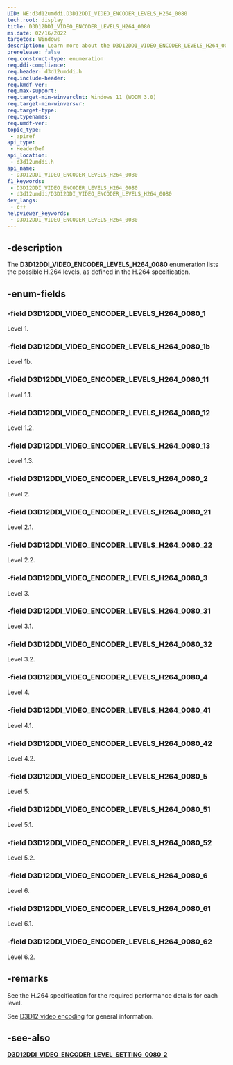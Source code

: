 ```yaml
---
UID: NE:d3d12umddi.D3D12DDI_VIDEO_ENCODER_LEVELS_H264_0080
tech.root: display
title: D3D12DDI_VIDEO_ENCODER_LEVELS_H264_0080
ms.date: 02/16/2022
targetos: Windows
description: Learn more about the D3D12DDI_VIDEO_ENCODER_LEVELS_H264_0080 enumeration.
prerelease: false
req.construct-type: enumeration
req.ddi-compliance: 
req.header: d3d12umddi.h
req.include-header: 
req.kmdf-ver: 
req.max-support: 
req.target-min-winverclnt: Windows 11 (WDDM 3.0)
req.target-min-winversvr: 
req.target-type: 
req.typenames: 
req.umdf-ver: 
topic_type:
 - apiref
api_type:
 - HeaderDef
api_location:
 - d3d12umddi.h
api_name:
 - D3D12DDI_VIDEO_ENCODER_LEVELS_H264_0080
f1_keywords:
 - D3D12DDI_VIDEO_ENCODER_LEVELS_H264_0080
 - d3d12umddi/D3D12DDI_VIDEO_ENCODER_LEVELS_H264_0080
dev_langs:
 - c++
helpviewer_keywords:
 - D3D12DDI_VIDEO_ENCODER_LEVELS_H264_0080
---
```


## -description

The **D3D12DDI_VIDEO_ENCODER_LEVELS_H264_0080** enumeration lists the possible H.264 levels, as defined in the H.264 specification.

## -enum-fields

### -field D3D12DDI_VIDEO_ENCODER_LEVELS_H264_0080_1

Level 1.

### -field D3D12DDI_VIDEO_ENCODER_LEVELS_H264_0080_1b

Level 1b.

### -field D3D12DDI_VIDEO_ENCODER_LEVELS_H264_0080_11

Level 1.1.

### -field D3D12DDI_VIDEO_ENCODER_LEVELS_H264_0080_12

Level 1.2.

### -field D3D12DDI_VIDEO_ENCODER_LEVELS_H264_0080_13

Level 1.3.

### -field D3D12DDI_VIDEO_ENCODER_LEVELS_H264_0080_2

Level 2.

### -field D3D12DDI_VIDEO_ENCODER_LEVELS_H264_0080_21

Level 2.1.

### -field D3D12DDI_VIDEO_ENCODER_LEVELS_H264_0080_22

Level 2.2.

### -field D3D12DDI_VIDEO_ENCODER_LEVELS_H264_0080_3

Level 3.

### -field D3D12DDI_VIDEO_ENCODER_LEVELS_H264_0080_31

Level 3.1.

### -field D3D12DDI_VIDEO_ENCODER_LEVELS_H264_0080_32

Level 3.2.

### -field D3D12DDI_VIDEO_ENCODER_LEVELS_H264_0080_4

Level 4.

### -field D3D12DDI_VIDEO_ENCODER_LEVELS_H264_0080_41

Level 4.1.

### -field D3D12DDI_VIDEO_ENCODER_LEVELS_H264_0080_42

Level 4.2.

### -field D3D12DDI_VIDEO_ENCODER_LEVELS_H264_0080_5

Level 5.

### -field D3D12DDI_VIDEO_ENCODER_LEVELS_H264_0080_51

Level 5.1.

### -field D3D12DDI_VIDEO_ENCODER_LEVELS_H264_0080_52

Level 5.2.

### -field D3D12DDI_VIDEO_ENCODER_LEVELS_H264_0080_6

Level 6.

### -field D3D12DDI_VIDEO_ENCODER_LEVELS_H264_0080_61

Level 6.1.

### -field D3D12DDI_VIDEO_ENCODER_LEVELS_H264_0080_62

Level 6.2.

## -remarks

See the H.264 specification for the required performance details for each level.

See [D3D12 video encoding](/windows-hardware/drivers/display/video-encoding-d3d12) for general information.

## -see-also

[**D3D12DDI_VIDEO_ENCODER_LEVEL_SETTING_0080_2**](ns-d3d12umddi-d3d12ddi_video_encoder_level_setting_0080_2.md)
